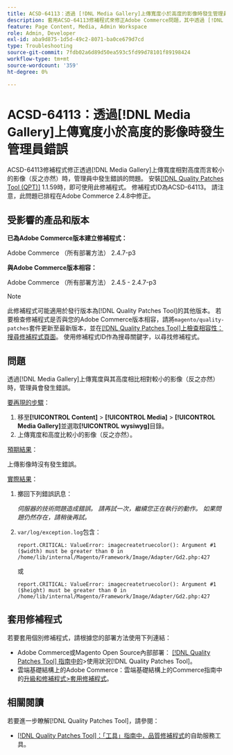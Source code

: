 ```yaml
---
title: ACSD-64113：透過 [!DNL Media Gallery]上傳寬度小於高度的影像時發生管理員錯誤
description: 套用ACSD-64113修補程式來修正Adobe Commerce問題，其中透過 [!DNL Media Gallery]上傳寬度與其高度相比相對較小的影像（反之亦然）時，管理員會發生錯誤。
feature: Page Content, Media, Admin Workspace
role: Admin, Developer
exl-id: aba9d875-1d5d-49c2-8071-ba0ce679d7cd
type: Troubleshooting
source-git-commit: 7fdb02a6d89d50ea593c5fd99d78101f89198424
workflow-type: tm+mt
source-wordcount: '359'
ht-degree: 0%

---
```


# ACSD-64113：透過[!DNL Media Gallery]上傳寬度小於高度的影像時發生管理員錯誤

ACSD-64113修補程式修正透過[!DNL Media Gallery]上傳寬度相對高度而言較小的影像（反之亦然）時，管理員中發生錯誤的問題。 安裝[[!DNL Quality Patches Tool (QPT)]](/help/tools/quality-patches-tool/quality-patches-tool-to-self-serve-quality-patches.md) 1.1.59時，即可使用此修補程式。 修補程式ID為ACSD-64113。 請注意，此問題已排程在Adobe Commerce 2.4.8中修正。

## 受影響的產品和版本

**已為Adobe Commerce版本建立修補程式：**

Adobe Commerce （所有部署方法） 2.4.7-p3

**與Adobe Commerce版本相容：**

Adobe Commerce （所有部署方法） 2.4.5 - 2.4.7-p3

>[!NOTE]
>
>此修補程式可能適用於發行版本為[!DNL Quality Patches Tool]的其他版本。 若要檢查修補程式是否與您的Adobe Commerce版本相容，請將`magento/quality-patches`套件更新至最新版本，並在[[!DNL Quality Patches Tool]上檢查相容性：搜尋修補程式頁面](https://experienceleague.adobe.com/tools/commerce-quality-patches/index.html)。 使用修補程式ID作為搜尋關鍵字，以尋找修補程式。

## 問題

透過[!DNL Media Gallery]上傳寬度與其高度相比相對較小的影像（反之亦然）時，管理員會發生錯誤。

<u>要再現的步驟</u>：

1. 移至&#x200B;**[!UICONTROL Content]** > **[!UICONTROL Media]** > **[!UICONTROL Media Gallery]**&#x200B;並選取&#x200B;**[!UICONTROL wysiwyg]**&#x200B;目錄。
1. 上傳寬度和高度比較小的影像（反之亦然）。

<u>預期結果</u>：

上傳影像時沒有發生錯誤。

<u>實際結果</u>：

1. 擲回下列錯誤訊息：

   *伺服器的技術問題造成錯誤。 請再試一次，繼續您正在執行的動作。 如果問題仍然存在，請稍後再試。*
1. `var/log/exception.log`包含：

   ```
   report.CRITICAL: ValueError: imagecreatetruecolor(): Argument #1 ($width) must be greater than 0 in /home/lib/internal/Magento/Framework/Image/Adapter/Gd2.php:427
   ```

   或

   ```
   report.CRITICAL: ValueError: imagecreatetruecolor(): Argument #1 ($height) must be greater than 0 in /home/lib/internal/Magento/Framework/Image/Adapter/Gd2.php:427
   ```

## 套用修補程式

若要套用個別修補程式，請根據您的部署方法使用下列連結：

* Adobe Commerce或Magento Open Source內部部署： [[!DNL Quality Patches Tool] 指南中的](/help/tools/quality-patches-tool/usage.md)>使用狀況[!DNL Quality Patches Tool]。
* 雲端基礎結構上的Adobe Commerce：雲端基礎結構上的Commerce指南中的[升級和修補程式>套用修補程式](https://experienceleague.adobe.com/docs/commerce-cloud-service/user-guide/develop/upgrade/apply-patches.html)。


## 相關閱讀

若要進一步瞭解[!DNL Quality Patches Tool]，請參閱：

* [[!DNL Quality Patches Tool]：「工具」指南中，品質修補程式](/help/tools/quality-patches-tool/quality-patches-tool-to-self-serve-quality-patches.md)的自助服務工具。
